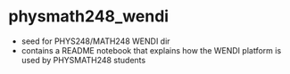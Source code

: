 # physmath248_wendi
* seed for PHYS248/MATH248 WENDI dir
* contains a README notebook that explains how the WENDI platform is used by PHYSMATH248 students

